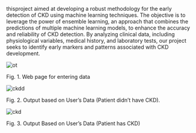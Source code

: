  thisproject aimed at developing a robust
methodology for the early detection of CKD using machine
learning techniques. The objective is to leverage the power of
ensemble learning, an approach that combines the predictions
of multiple machine learning models, to enhance the accuracy
and reliability of CKD detection. By analyzing clinical data,
including physiological variables, medical history, and laboratory tests, our project seeks to identify early markers and
patterns associated with CKD development.

![ot](https://github.com/chiranjeevi16/CHRONIC-KIDNEY-DISEASE-DETECTION-USING-ENSEMBLE-LEARNING/assets/104379600/c143f827-d3e4-462d-a257-13b94fdf5d50)

Fig. 1. Web page for entering data


![ckdd](https://github.com/chiranjeevi16/CHRONIC-KIDNEY-DISEASE-DETECTION-USING-ENSEMBLE-LEARNING/assets/104379600/c57d5838-bdd3-4d3e-b0ab-338880910052)

Fig. 2. Output based on User’s Data (Patient didn’t have CKD).


![ckd](https://github.com/chiranjeevi16/CHRONIC-KIDNEY-DISEASE-DETECTION-USING-ENSEMBLE-LEARNING/assets/104379600/f90e6af2-2246-43f5-9fff-f470e5a2ce1a)

Fig. 3. Output Based on User’s Data (Patient has CKD)
